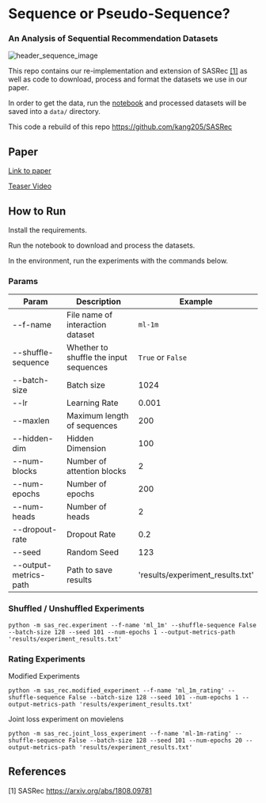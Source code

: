 # Sequence or Pseudo-Sequence? #
### An Analysis of Sequential Recommendation Datasets ###
![header_sequence_image](https://user-images.githubusercontent.com/24967046/133691042-17c1b127-1b64-4363-8919-1c0fa39e4543.png)

This repo contains our re-implementation and extension of SASRec [[1]](#1) as well as code to download, process and format the datasets we use in our paper.

In order to get the data, run the [notebook](https://github.com/VodyTV/sops-sasrec/blob/bad7982f67afeefb7e7bd4926bc460b8912e1025/notebooks/data_loading.ipynb) and processed datasets will be saved into a `data/` directory. 

This code a rebuild of this repo https://github.com/kang205/SASRec

## Paper
[Link to paper](http://ceur-ws.org/Vol-2955/paper8.pdf)

[Teaser Video](https://perspectives-ws.github.io/2021/videos/#sequence-or-pseudo-sequence-an-analysis-of-sequential-recommendation-datasets)

## How to Run
Install the requirements.

Run the notebook to download and process the datasets.

In the environment, run the experiments with the commands below.

### Params

| Param      | Description | Example |
| --------------------- | ----------- | ------------------- | 
| --f-name              | File name of interaction dataset | `ml-1m` |
| --shuffle-sequence    | Whether to shuffle the input sequences | `True` or `False` | 
| --batch-size          | Batch size | 1024 | 
| --lr                  | Learning Rate | 0.001 | 
| --maxlen              | Maximum length of sequences | 200 | 
| --hidden-dim          | Hidden Dimension | 100 | 
| --num-blocks          | Number of attention blocks | 2 | 
| --num-epochs          | Number of epochs | 200 |
| --num-heads           | Number of heads | 2 |
| --dropout-rate        | Dropout Rate | 0.2 |  
| --seed                | Random Seed | 123 |
| --output-metrics-path | Path to save results | 'results/experiment_results.txt' |


### Shuffled / Unshuffled Experiments
```
python -m sas_rec.experiment --f-name 'ml_1m' --shuffle-sequence False --batch-size 128 --seed 101 --num-epochs 1 --output-metrics-path 'results/experiment_results.txt'
```

### Rating Experiments
Modified Experiments
```
python -m sas_rec.modified_experiment --f-name 'ml_1m_rating' --shuffle-sequence False --batch-size 128 --seed 101 --num-epochs 1 --output-metrics-path 'results/experiment_results.txt'
```

Joint loss experiment on movielens

```
python -m sas_rec.joint_loss_experiment --f-name 'ml-1m-rating' --shuffle-sequence False --batch-size 128 --seed 101 --num-epochs 20 --output-metrics-path 'results/experiment_results.txt'
```


## References
<a id="1">[1]</a> 
SASRec https://arxiv.org/abs/1808.09781
